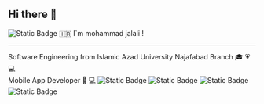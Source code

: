 ## Hi there 👋
<img alt="Static Badge" src="https://img.shields.io/badge/wellcome%20to%20my%20github%20page-brightgreen?style=flat&labelColor=red&color=red">
🇮🇷  I`m mohammad jalali !
<hr/>
Software Engineering from Islamic Azad University Najafabad Branch 🎓 💗 💻 <br/>
Mobile App Developer 📱 💻
 <img alt="Static Badge" src="https://img.shields.io/badge/follow%20me%20on%20-%3E%20-brightgreen?style=flat&labelColor=pink&color=green">
<img alt="Static Badge" src="https://img.shields.io/badge/GitHub%20-brightgreen?style=flat&color=grey&link=https%3A%2F%2Fgithub.com%2Fmmoojj">
<img alt="Static Badge" src="https://img.shields.io/badge/LinkedIn%20-brightgreen?style=flat&color=blue&link=http%3A%2F%2Fwww.linkedin.com%2Fin%2Fmohammad-jalali-448a57205">
<img alt="Static Badge" src="https://img.shields.io/badge/See%20My%20Cv%20-brightgreen?style=flat&color=red&link=www.gettoknowme.ir">



